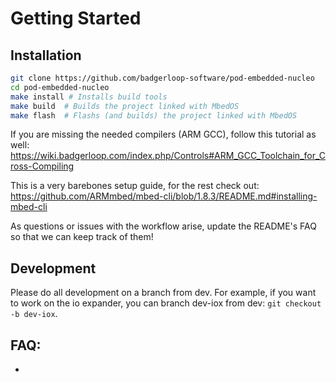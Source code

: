 # Getting Started

## Installation
```bash
git clone https://github.com/badgerloop-software/pod-embedded-nucleo
cd pod-embedded-nucleo
make install # Installs build tools
make build  # Builds the project linked with MbedOS
make flash  # Flashs (and builds) the project linked with MbedOS
```

If you are missing the needed compilers (ARM GCC), follow this tutorial as well:
https://wiki.badgerloop.com/index.php/Controls#ARM_GCC_Toolchain_for_Cross-Compiling

This is a very barebones setup guide, for the rest check out:
https://github.com/ARMmbed/mbed-cli/blob/1.8.3/README.md#installing-mbed-cli

As questions or issues with the workflow arise, update the README's FAQ so that
we can keep track of them!

## Development
Please do all development on a branch from dev. For example, if you want to work
on the io expander, you can branch dev-iox from dev: `git checkout -b dev-iox`.

## FAQ:
-

